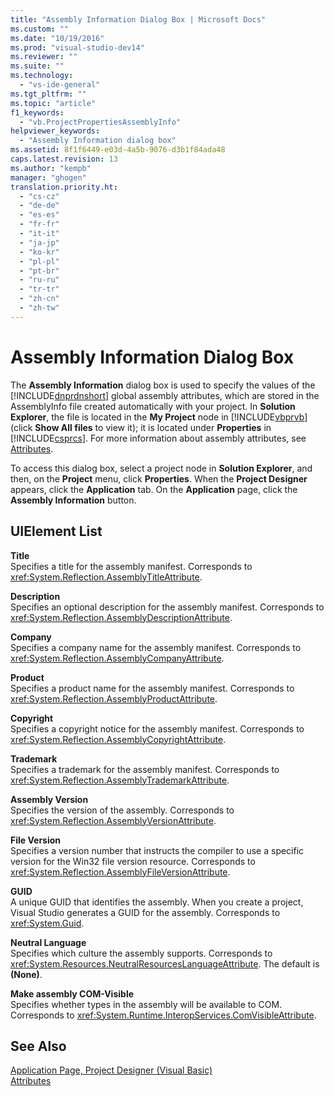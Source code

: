 ```yaml
---
title: "Assembly Information Dialog Box | Microsoft Docs"
ms.custom: ""
ms.date: "10/19/2016"
ms.prod: "visual-studio-dev14"
ms.reviewer: ""
ms.suite: ""
ms.technology: 
  - "vs-ide-general"
ms.tgt_pltfrm: ""
ms.topic: "article"
f1_keywords: 
  - "vb.ProjectPropertiesAssemblyInfo"
helpviewer_keywords: 
  - "Assembly Information dialog box"
ms.assetid: 8f1f6449-e03d-4a5b-9076-d3b1f84ada48
caps.latest.revision: 13
ms.author: "kempb"
manager: "ghogen"
translation.priority.ht: 
  - "cs-cz"
  - "de-de"
  - "es-es"
  - "fr-fr"
  - "it-it"
  - "ja-jp"
  - "ko-kr"
  - "pl-pl"
  - "pt-br"
  - "ru-ru"
  - "tr-tr"
  - "zh-cn"
  - "zh-tw"
---
```

# Assembly Information Dialog Box
The **Assembly Information** dialog box is used to specify the values of the [!INCLUDE[dnprdnshort](../code-quality/includes/dnprdnshort_md.md)] global assembly attributes, which are stored in the AssemblyInfo file created automatically with your project. In **Solution Explorer**, the file is located in the **My Project** node in [!INCLUDE[vbprvb](../code-quality/includes/vbprvb_md.md)] (click **Show All files** to view it); it is located under **Properties** in [!INCLUDE[csprcs](../data-tools/includes/csprcs_md.md)]. For more information about assembly attributes, see [Attributes](../Topic/Attributes%20\(C%23%20and%20Visual%20Basic\).md).  
  
 To access this dialog box, select a project node in **Solution Explorer**, and then, on the **Project** menu, click **Properties**. When the **Project Designer** appears, click the **Application** tab. On the **Application** page, click the **Assembly Information** button.  
  
## UIElement List  
 **Title**  
 Specifies a title for the assembly manifest. Corresponds to <xref:System.Reflection.AssemblyTitleAttribute>.  
  
 **Description**  
 Specifies an optional description for the assembly manifest. Corresponds to <xref:System.Reflection.AssemblyDescriptionAttribute>.  
  
 **Company**  
 Specifies a company name for the assembly manifest. Corresponds to <xref:System.Reflection.AssemblyCompanyAttribute>.  
  
 **Product**  
 Specifies a product name for the assembly manifest. Corresponds to <xref:System.Reflection.AssemblyProductAttribute>.  
  
 **Copyright**  
 Specifies a copyright notice for the assembly manifest. Corresponds to <xref:System.Reflection.AssemblyCopyrightAttribute>.  
  
 **Trademark**  
 Specifies a trademark for the assembly manifest. Corresponds to <xref:System.Reflection.AssemblyTrademarkAttribute>.  
  
 **Assembly Version**  
 Specifies the version of the assembly. Corresponds to <xref:System.Reflection.AssemblyVersionAttribute>.  
  
 **File Version**  
 Specifies a version number that instructs the compiler to use a specific version for the Win32 file version resource. Corresponds to <xref:System.Reflection.AssemblyFileVersionAttribute>.  
  
 **GUID**  
 A unique GUID that identifies the assembly. When you create a project, Visual Studio generates a GUID for the assembly. Corresponds to <xref:System.Guid>.  
  
 **Neutral Language**  
 Specifies which culture the assembly supports. Corresponds to <xref:System.Resources.NeutralResourcesLanguageAttribute>. The default is **(None)**.  
  
 **Make assembly COM-Visible**  
 Specifies whether types in the assembly will be available to COM. Corresponds to <xref:System.Runtime.InteropServices.ComVisibleAttribute>.  
  
## See Also  
 [Application Page, Project Designer (Visual Basic)](../reference/application-page--project-designer--visual-basic-.md)   
 [Attributes](../Topic/Attributes%20\(C%23%20and%20Visual%20Basic\).md)